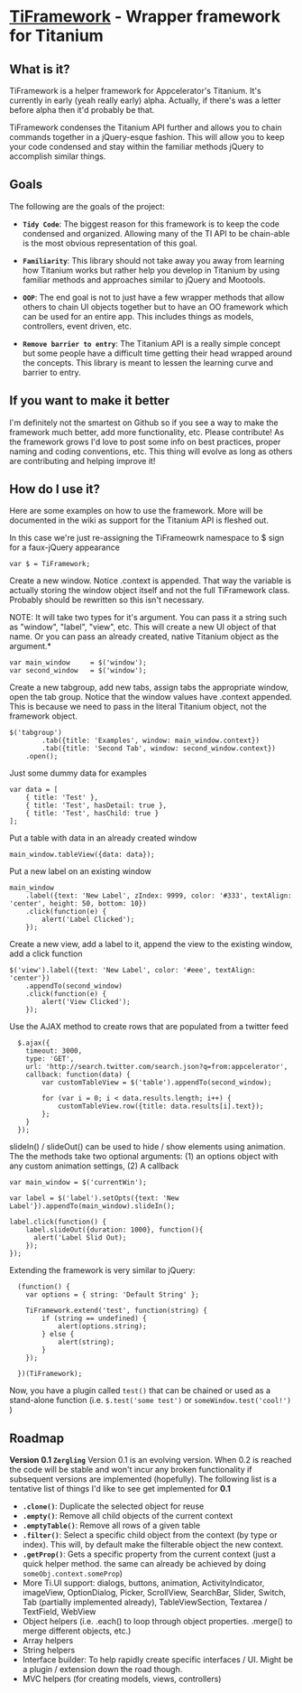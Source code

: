 [TiFramework](http://xidlabs.com/) - Wrapper framework for Titanium
================================

What is it?
---------------------------------------
TiFramework is a helper framework for Appcelerator's Titanium.  It's currently in early (yeah really early) alpha.  Actually, if there's was a letter before alpha then it'd probably be that.

TiFramework condenses the Titanium API further and allows you to chain commands together in a jQuery-esque fashion. This will allow you to keep your code condensed and stay within the familiar methods jQuery to accomplish similar things.

Goals
--------------

The following are the goals of the project:

* **`Tidy Code`**: The biggest reason for this framework is to keep the code condensed and organized.  Allowing many of the TI API to be chain-able is the most obvious representation of this goal.

* **`Familiarity`**: This library should not take away you away from learning how Titanium works but rather help you develop in Titanium by using familiar methods and approaches similar to jQuery and Mootools.

* **`OOP`**: The end goal is not to just have a few wrapper methods that allow others to chain UI objects together but to have an OO framework which can be used for an entire app.  This includes things as models, controllers, event driven, etc.

* **`Remove barrier to entry`**: The Titanium API is a really simple concept but some people have a difficult time getting their head wrapped around the concepts.  This library is meant to lessen the learning curve and barrier to entry.

If you want to make it better
-----------------------------
I'm definitely not the smartest on Github so if you see a way to make the framework much better, add more functionality, etc.  Please contribute!  As the framework grows I'd love to post some info on best practices, proper naming and coding conventions, etc.  This thing will evolve as long as others are contributing and helping improve it!


How do I use it?
-----------------------------

Here are some examples on how to use the framework.  More will be documented in the wiki as support for the Titanium API is fleshed out.

In this case we're just re-assigning the TiFrameowrk namespace to $ sign for a faux-jQuery appearance
    
    var $ = TiFramework;

Create a new window.  Notice .context is appended.  That way the variable is actually
storing the window object itself and not the full TiFramework class.  Probably
should be rewritten so this isn't necessary.

NOTE:  It will take two types for it's argument.  You can pass it a string such as "window", "label", "view", etc.  This will create a new UI object of that name.  Or you can pass an already created, native Titanium object as the argument.*

    var main_window 	= $('window');
    var second_window 	= $('window');

Create a new tabgroup, add new tabs, assign tabs the appropriate window, open the tab group.  Notice that the window values have .context appended.  This is because we need to pass in the literal Titanium object, not the framework object.

    $('tabgroup')
    		.tab({title: 'Examples', window: main_window.context})
    		.tab({title: 'Second Tab', window: second_window.context})
    	.open();

Just some dummy data for examples

    var data = [
    	{ title: 'Test' },
    	{ title: 'Test', hasDetail: true },
    	{ title: 'Test', hasChild: true }
    ];

Put a table with data in an already created window

    main_window.tableView({data: data});

Put a new label on an existing window

    main_window
    	.label({text: 'New Label', zIndex: 9999, color: '#333', textAlign: 'center', height: 50, bottom: 10})
    	.click(function(e) {
    		alert('Label Clicked');
    	});

Create a new view, add a label to it, append the view to the existing window, add a click function

    $('view').label({text: 'New Label', color: '#eee', textAlign: 'center'})
    	.appendTo(second_window)
    	.click(function(e) {
    		alert('View Clicked');
    	});
    	
    	
Use the AJAX method to create rows that are populated from a twitter feed

      $.ajax({
      	timeout: 3000, 
      	type: 'GET',		
      	url: 'http://search.twitter.com/search.json?q=from:appcelerator',
      	callback: function(data) {
      		var customTableView = $('table').appendTo(second_window);

      		for (var i = 0; i < data.results.length; i++) {
      			customTableView.row({title: data.results[i].text});
      		};		
      	}
      });
    
slideIn() / slideOut() can be used to hide / show elements using animation.  The the methods take two optional arguments: (1) an options object with any custom animation settings, (2) A callback

    var main_window = $('currentWin');

    var label = $('label').setOpts({text: 'New Label'}).appendTo(main_window).slideIn();

    label.click(function() {
	    label.slideOut({duration: 1000}, function(){
          alert('Label Slid Out);
	    });
    });
   
   
Extending the framework is very similar to jQuery:

      (function() {
      	var options = { string: 'Default String' };
	
      	TiFramework.extend('test', function(string) {
      		if (string == undefined) {
      			alert(options.string);
      		} else {
      			alert(string);			
      		}
      	});
	
      })(TiFramework);
      
Now, you have a plugin called `test()` that can be chained or used as a stand-alone function (i.e. `$.test('some test')` or `someWindow.test('cool!')` )      

Roadmap
-----------------------------
**Version 0.1 `Zergling`**
Version 0.1 is an evolving version.  When 0.2 is reached the code will be stable and won't incur any broken functionality if subsequent versions are implemented (hopefully).  The following list is a tentative list of things I'd like to see get implemented for **0.1**

* **`.clone()`**:  Duplicate the selected object for reuse
* **`.empty()`**:  Remove all child objects of the current context
* **`.emptyTable()`**:  Remove all rows of a given table
* **`.filter()`**: Select a specific child object from the context (by type or index).  This will, by default make the filterable object the new context.
* **`.getProp()`**: Gets a specific property from the current context (just a quick helper method.  the same can already be achieved by doing `someObj.context.someProp`)
* More Ti.UI support: dialogs, buttons, animation, ActivityIndicator, imageView, OptionDialog, Picker, ScrollView, SearchBar, Slider, Switch, Tab (partially implemented already), TableViewSection, Textarea / TextField, WebView
* Object helpers (i.e. .each() to loop through object properties.  .merge() to merge different objects, etc.)
* Array helpers
* String helpers
* Interface builder:  To help rapidly create specific interfaces / UI.  Might be a plugin / extension down the road though.
* MVC helpers (for creating models, views, controllers)


